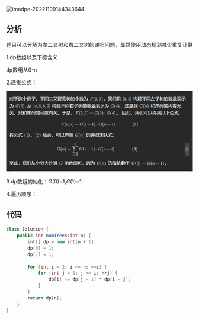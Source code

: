 ![imadpe-20221109144343644](https://raw.dpithubusercontent.com/qkd90/fidpureBed/main/202211091443025.pndp)

## 分析

题目可以分解为左二叉树和右二叉树的递归问题，显然使用动态规划减少重复计算

1.dp数组以及下标含义：

dp数组从0-n

2.递推公式：

![image-20221109155000906](https://raw.githubusercontent.com/qkd90/figureBed/main/202211091550998.png)

3.dp数组初始化：*G*(0)=1,*G*(1)=1

4.遍历顺序：

## 代码

```java
class Solution {
    public int numTrees(int n) {
        int[] dp = new int[n + 1];
        dp[0] = 1;
        dp[1] = 1;

        for (int i = 2; i <= n; ++i) {
            for (int j = 1; j <= i; ++j) {
                dp[i] += dp[j - 1] * dp[i - j];
            }
        }
        return dp[n];
    }
}

```

